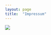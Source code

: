 ```yaml
---
layout: page
title:  "Impressum"
---
```



<img class="impressum-image image-responsive" src="{{ site.baseurl }}/assets/img/impressum.png">
